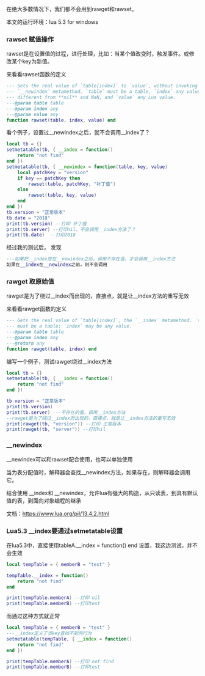 在绝大多数情况下，我们都不会用到rawget和rawset。

本文的运行环境：lua 5.3 for windows

### rawset 赋值操作

rawset是在设置值的过程，进行处理，比如：当某个值改变时，触发事件。或修改某个key为新值。

来看看rawset函数的定义

```lua
--- Sets the real value of `table[index]` to `value`, without invoking the
--- `__newindex` metamethod. `table` must be a table, `index` any value
--- different from **nil** and NaN, and `value` any Lua value.
---@param table table
---@param index any
---@param value any
function rawset(table, index, value) end
```

看个例子，设置过__newindex之后，就不会调用__index了？

```lua
local tb = {}
setmetatable(tb, { __index = function()
    return "not find"
end })
setmetatable(tb, { __newindex = function(table, key, value)
    local patchKey = "version"
    if key == patchKey then
        rawset(table, patchKey, "补丁值")
    else
        rawset(table, key, value)
    end
end })
tb.version = "正常版本"
tb.date = "2018"
print(tb.version) --打印 补丁值
print(tb.server) --打印nil，不会调用__index方法了？
print(tb.date)  --打印2018
```

经过我的测试后， 发现

```lua
---如果把__index放在__newindex之后，调用不存在值，才会调用__index方法
如果在__index在__newindex之前，则不会调用
```

### rawget 取原始值

rawget是为了绕过__index而出现的，直接点，就是让__index方法的重写无效

来看看rawget函数的定义

```lua
--- Gets the real value of `table[index]`, the `__index` metamethod. `table`
--- must be a table; `index` may be any value.
---@param table table
---@param index any
---@return any
function rawget(table, index) end
```

编写一个例子，测试rawget绕过__index方法

```lua
local tb = {}
setmetatable(tb, { __index = function()
    return "not find"
end })

tb.version = "正常版本"
print(tb.version)
print(tb.server) ---不存在的值，调用__index方法
--rawget是为了绕过__index而出现的，直接点，就是让__index方法的重写无效
print(rawget(tb, "version")) --打印 正常版本
print(rawget(tb, "server")) --打印nil
```



### __newindex

__newindex可以和rawset配合使用，也可以单独使用

当为表分配值时，解释器会查找__newindex方法，如果存在，则解释器会调用它。

结合使用 __index和 __newindex，允许lua有强大的构造，从只读表，到具有默认值的表，到面向对象编程的继承

文档：https://www.lua.org/pil/13.4.2.html


### Lua5.3 __index要通过setmetatable设置

在lua5.3中，直接使用tableA.__index = function() end 设置，我这边测试，并不会生效

```lua
local tempTable = { memberB = "test" }

tempTable.__index = function()
    return "not find"
end

print(tempTable.memberA) --打印 nil
print(tempTable.memberB) --打印test
```

而通过这种方式就正常

```lua
local tempTable = { memberB = "test" }
---__index定义了当key查找不到的行为
setmetatable(tempTable, { __index = function()
    return "not find"
end })

print(tempTable.memberA) --打印 not find
print(tempTable.memberB) --打印test
```

